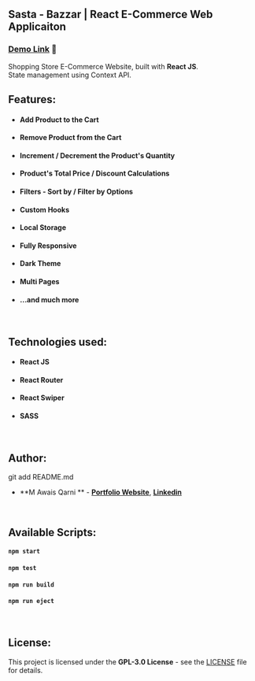 ## Sasta - Bazzar | React E-Commerce Web Applicaiton

### [Demo Link](/) 🔗

Shopping Store E-Commerce Website, built with **React JS**. <br/>
State management using Context API.
<br/>

## Features:

- #### Add Product to the Cart
- #### Remove Product from the Cart
- #### Increment / Decrement the Product's Quantity
- #### Product's Total Price / Discount Calculations
- #### Filters - Sort by / Filter by Options
- #### Custom Hooks
- #### Local Storage
- #### Fully Responsive
- #### Dark Theme
- #### Multi Pages
- #### ...and much more

<br/>

## Technologies used:

- #### **React JS**
- #### **React Router**
- #### **React Swiper**
- #### **SASS**

<br/>

## Author:
git add README.md
- **M Awais Qarni ** - **[Portfolio Website](https://m-awais-qarni-porfolio.vercel.app/)**, **[Linkedin](https://www.linkedin.com/in/muhammad-awais-qarni-22ba25218)**

<br/>

## Available Scripts:

#### `npm start`

#### `npm test`

#### `npm run build`

#### `npm run eject`

<br/>

## License:

This project is licensed under the  **GPL-3.0 License** - see the [LICENSE](LICENSE.md) file for details.

